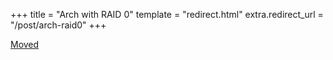 +++
title = "Arch with RAID 0"
template = "redirect.html"
extra.redirect_url = "/post/arch-raid0"
+++

[Moved](@/post/2018-10-26-arch-raid0.md)
